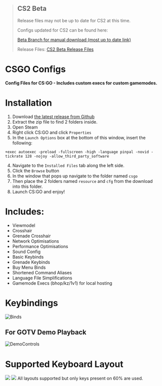 > ## CS2 Beta
> 
> Release files may not be up to date for CS2 at this time.
> 
> Configs updated for CS2 can be found here:
> 
> [Beta Branch for manual download (most up to date link)](https://github.com/PINPAL/CSGO-Autoexec/tree/cs2-60%25)
> 
> Release Files: [CS2 Beta Release Files](https://github.com/PINPAL/CSGO-Autoexec/releases/tag/3.0.0)
> 

# CSGO Configs

**Config Files for CS:GO - Includes custom execs for custom gamemodes.<br/>**

# Installation

1. Download [the latest release from Github](https://github.com/PINPAL/CSGO-Autoexec/releases/)
2. Extract the zip file to find 2 folders inside.
3. Open Steam
4. Right click CS:GO and click `Properties`
5. In the `Launch Options` box at the bottom of this window, insert the following:

```
+exec autoexec -preload -fullscreen -high -language pinpal -novid -tickrate 128 -nojoy -allow_third_party_software
```

4. Navigate to the `Installed Files` tab along the left side.
5. Click the `Browse` button
6. In the window that pops up navigate to the folder named `csgo`
7. Then place the 2 folders named `resource` and `cfg` from the download into this folder.
8. Launch CS:GO and enjoy!

# Includes:

- Viewmodel
- Crosshair
- Grenade Crosshair
- Network Optimisations
- Performance Optimisations
- Sound Config
- Basic Keybinds
- Grenade Keybinds
- Buy Menu Binds
- Shortened Command Aliases
- Language File Simplifications
- Gamemode Execs (bhop/kz/1v1) for local hosting

# Keybindings

![Binds](https://raw.githubusercontent.com/PINPAL/CSGO-Autoexec/master/readme/console.png)

## For GOTV Demo Playback

![DemoControls](https://raw.githubusercontent.com/PINPAL/CSGO-Autoexec/master/readme/demo_controls.png)

# Supported Keyboard Layout

![](https://github.com/PINPAL/CSGO-Autoexec/blob/master/readme/large.png?raw=true)
![](https://github.com/PINPAL/CSGO-Autoexec/blob/master/readme/compact.png?raw=true)
All layouts supported but only keys present on 60% are used.<br/>
